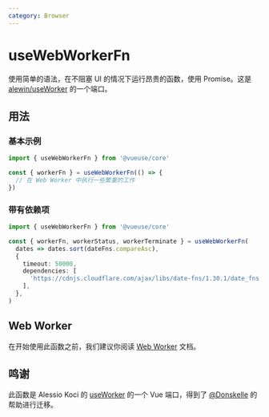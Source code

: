 ```yaml
---
category: Browser
---
```


# useWebWorkerFn

使用简单的语法，在不阻塞 UI 的情况下运行昂贵的函数，使用 Promise。这是 [alewin/useWorker](https://github.com/alewin/useWorker) 的一个端口。

## 用法

### 基本示例

```js
import { useWebWorkerFn } from '@vueuse/core'

const { workerFn } = useWebWorkerFn(() => {
  // 在 Web Worker 中执行一些繁重的工作
})
```

### 带有依赖项

```ts {7-9}
import { useWebWorkerFn } from '@vueuse/core'

const { workerFn, workerStatus, workerTerminate } = useWebWorkerFn(
  dates => dates.sort(dateFns.compareAsc),
  {
    timeout: 50000,
    dependencies: [
      'https://cdnjs.cloudflare.com/ajax/libs/date-fns/1.30.1/date_fns.js', // dateFns
    ],
  },
)
```

## Web Worker

在开始使用此函数之前，我们建议你阅读 [Web Worker](https://developer.mozilla.org/en-US/docs/Web/API/Web_Workers_API/Using_web_workers) 文档。

## 鸣谢

此函数是 Alessio Koci 的 [useWorker](https://github.com/alewin/useWorker) 的一个 Vue 端口，得到了 [@Donskelle](https://github.com/Donskelle) 的帮助进行迁移。
